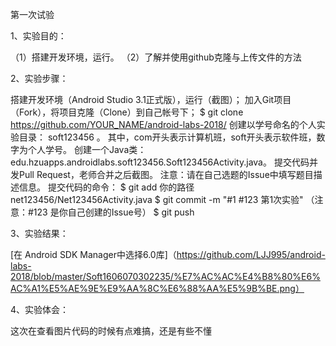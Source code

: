 第一次试验

1、实验目的：

（1）搭建开发环境，运行。 （2）了解并使用github克隆与上传文件的方法

2、实验步骤：

搭建开发环境（Android Studio 3.1正式版），运行（截图）； 加入Git项目（Fork），将项目克隆（Clone）到自己帐号下； $ git clone https://github.com/YOUR_NAME/android-labs-2018/ 创建以学号命名的个人实验目录： soft123456 。 其中，com开头表示计算机班，soft开头表示软件班，数字为个人学号。 创建一个Java类：edu.hzuapps.androidlabs.soft123456.Soft123456Activity.java。 提交代码并发Pull Request，老师合并之后截图。 注意：请在自己选题的Issue中填写题目描述信息。 提交代码的命令： $ git add 你的路径net123456/Net123456Activity.java $ git commit -m "#1 #123 第1次实验" （注意：#123 是你自己创建的Issue号） $ git push

3、实验结果：

[在 Android SDK Manager中选择6.0库]（https://github.com/LJJ995/android-labs-2018/blob/master/Soft1606070302235/%E7%AC%AC%E4%B8%80%E6%AC%A1%E5%AE%9E%E9%AA%8C%E6%88%AA%E5%9B%BE.png）

4、实验体会：

这次在查看图片代码的时候有点难搞，还是有些不懂

